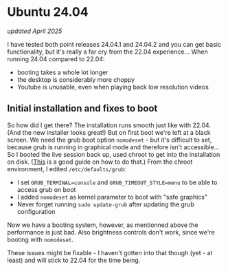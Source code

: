 # Ubuntu 24.04
*updated April 2025*

I have tested both point releases 24.04.1 and 24.04.2 and you can get basic functionality, but it's really a far cry from the 22.04 experience... When running 24.04 compared to 22.04:
* booting takes a whole lot longer
* the desktop is considerably more choppy
* Youtube is unusable, even when playing back low resolution videos

## Initial installation and fixes to boot
So how did I get there? The installation runs smooth just like with 22.04. (And the new installer looks great!) But on first boot we're left at a black screen. We need the grub boot option `nomodeset` - but it's difficult to set, because grub is running in graphical mode and therefore isn't accessible...
So I booted the live session back up, used chroot to get into the installation on disk. ([This](https://livesys.se/posts/the-chroot-technique/) is a good guide on how to do that.) From the chroot environment, I edited `/etc/defaults/grub`: 
* I set `GRUB_TERMINAL=console` and `GRUB_TIMEOUT_STYLE=menu` to be able to access grub on boot
* I added `nomodeset` as kernel parameter to boot with "safe graphics"
* Never forget running `sudo update-grub` after updating the grub configuration

Now we have a booting system, however, as mentionned above the performance is just bad. Also brightness controls don't work, since we're booting with `nomodeset`.

These issues might be fixable - I haven't gotten into that though (yet - at least) and will stick to 22.04 for the time being.